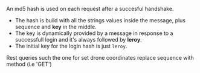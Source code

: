 An md5 hash is used on each request after a succesful handshake.

* The hash is build with all the strings values inside the message, plus sequence and **key** in the middle.
* The key is dynamically provided by a message in response to a successfull login and it's always followed by **leroy**.
* The initial key for the login hash is just ``leroy``.

Rest queries such the one for set drone coordinates replace sequence with method (i.e 'GET')



